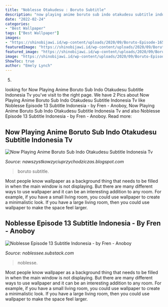 ```yaml
---
title: "Noblesse Otakudesu : Boruto Subtitle"
description: "﻿now playing anime boruto sub indo otakudesu subtitle indonesia tv"
date: "2022-02-24"
categories:
- "Best Wallpaper"
tags: ["Best Wallpaper"]
images:
- "https://shinobijawi.id/wp-content/uploads/2020/09/Boruto-Episode-165-Subtitle-Indonesia.jpg"
featuredImage: "https://shinobijawi.id/wp-content/uploads/2020/09/Boruto-Episode-165-Subtitle-Indonesia.jpg"
featured_image: "https://shinobijawi.id/wp-content/uploads/2020/09/Boruto-Episode-165-Subtitle-Indonesia.jpg"
image: "https://shinobijawi.id/wp-content/uploads/2020/09/Boruto-Episode-165-Subtitle-Indonesia.jpg"
ShowToc: true
author: "Emely Lynch"
---
```



5.

	

		
looking for ﻿Now Playing Anime Boruto Sub Indo Otakudesu Subtitle Indonesia Tv you've visit to the right page. We have 2 Pics about ﻿Now Playing Anime Boruto Sub Indo Otakudesu Subtitle Indonesia Tv like Noblesse Episode 13 Subtitle Indonesia - by Fren - Anoboy, ﻿Now Playing Anime Boruto Sub Indo Otakudesu Subtitle Indonesia Tv and also Noblesse Episode 13 Subtitle Indonesia - by Fren - Anoboy. Read more:
		
    
## ﻿Now Playing Anime Boruto Sub Indo Otakudesu Subtitle Indonesia Tv

<img loading=lazy src="https://shinobijawi.id/wp-content/uploads/2020/09/Boruto-Episode-165-Subtitle-Indonesia.jpg" onerror="this.onerror=null;this.src='https://tse1.mm.bing.net/th?id=OIP.2jFZ0tDdQsjriHxiYcyPHwHaEK&amp;pid=15.1';" alt="﻿Now Playing Anime Boruto Sub Indo Otakudesu Subtitle Indonesia Tv">

_Source: nawszystkowzyciuprzychodziczas.blogspot.com_

>boruto subtitle. 

	

Most people know wallpaper as a background thing that needs to be filled in when the main window is not displaying. But there are many different ways to use wallpaper and it can be an interesting addition to any room. For example, if you have a small living room, you could use wallpaper to create a minimalistic look. If you have a large living room, then you could use wallpaper to make the space feel larger.

    
## Noblesse Episode 13 Subtitle Indonesia - By Fren - Anoboy

<img loading=lazy src="https://cdn.substack.com/image/fetch/f_auto,q_auto:good,fl_progressive:steep/https:%2F%2Fbucketeer-e05bbc84-baa3-437e-9518-adb32be77984.s3.amazonaws.com%2Fpublic%2Fimages%2Fb84a0905-0692-4b3a-9d40-1a34199920c0_615x346.jpeg" onerror="this.onerror=null;this.src='https://tse2.mm.bing.net/th?id=OIP.jJOKc6rWDk632t4ybaWKKQHaEK&amp;pid=15.1';" alt="Noblesse Episode 13 Subtitle Indonesia - by Fren - Anoboy">

_Source: noblessee.substack.com_

>noblesse. 

	

Most people know wallpaper as a background thing that needs to be filled in when the main window is not displaying. But there are many different ways to use wallpaper and it can be an interesting addition to any room. For example, if you have a small living room, you could use wallpaper to create a minimalistic look. If you have a large living room, then you could use wallpaper to make the space feel larger.

